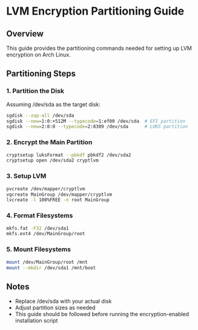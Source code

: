 # LVM Encryption Partitioning Guide

## Overview
This guide provides the partitioning commands needed for setting up LVM encryption on Arch Linux.

## Partitioning Steps

### 1. Partition the Disk
Assuming /dev/sda as the target disk:
```bash
sgdisk --zap-all /dev/sda
sgdisk --new=1:0:+512M --typecode=1:ef00 /dev/sda  # EFI partition
sgdisk --new=2:0:0 --typecode=2:8309 /dev/sda      # LUKS partition
```

### 2. Encrypt the Main Partition
```bash
cryptsetup luksFormat --pbkdf pbkdf2 /dev/sda2
cryptsetup open /dev/sda2 cryptlvm
```

### 3. Setup LVM
```bash
pvcreate /dev/mapper/cryptlvm
vgcreate MainGroup /dev/mapper/cryptlvm
lvcreate -l 100%FREE -n root MainGroup
```

### 4. Format Filesystems
```bash
mkfs.fat -F32 /dev/sda1
mkfs.ext4 /dev/MainGroup/root
```

### 5. Mount Filesystems
```bash
mount /dev/MainGroup/root /mnt
mount --mkdir /dev/sda1 /mnt/boot
```

## Notes
- Replace /dev/sda with your actual disk
- Adjust partition sizes as needed
- This guide should be followed before running the encryption-enabled installation script

